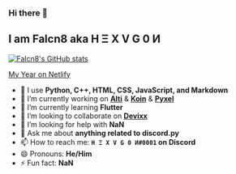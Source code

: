 ### Hi there 👋

## I am Falcn8 aka H Ξ X V G 0 И

[![Falcn8's GitHub stats](https://github-readme-stats.vercel.app/api?username=Falcn8)](https://github.com/Falcn8)  

[My Year on Netlify](https://your-year-on.netlify.com/falcn8/e0d3ead2f424)

- 💪 I use **Python, C++, HTML, CSS, JavaScript, and Markdown**
- 🔭 I’m currently working on [**Alti**](https://alti.gq) & [**Koin**](https://falcn8.github.io/koin) & [**Pyxel**](https://github.com/kitao/pyxel)
- 🌱 I’m currently learning **Flutter**
- 👯 I’m looking to collaborate on [**Devixx**](https://devixx.netlify.app)
- 🤔 I’m looking for help with **NaN**
- 💬 Ask me about **anything related to discord.py**
- 📫 How to reach me: **`H Ξ X V G 0 И#0001` on Discord**
- 😄 Pronouns: **He/Him**
- ⚡ Fun fact: **NaN**
